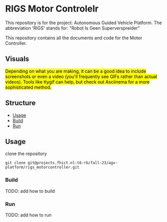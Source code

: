 # RIGS Motor Controlelr
This repository is for the project: Autonomous Guided Vehicle Platform.
The abbreviation 'RIGS' stands for: "Robot Is Geen Superverspreider"

This repository contains all the documents and code for the Motor Controller.

## Visuals
<mark style="background-color: #FFFF00">
Depending on what you are making, it can be a good idea to include screenshots or even a video (you'll frequently see GIFs rather than actual videos). Tools like ttygif can help, but check out Asciinema for a more sophisticated method.
</mark> 

## Structure
- [Usage](#usage)
- [Build](#build)
- [Run](#run)

## Usage

clone the repository
```
git clone git@projects.fhict.nl:t6-rb/fall-23/agv-platform/rigs_motorcontroller.git
```

### Build
TODO: add how to build

### Run 
TODO: add how to run